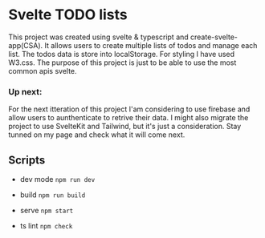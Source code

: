 # Svelte TODO lists

This project was created using svelte & typescript and create-svelte-app(CSA). It allows users to create multiple lists of todos and manage each list. The todos data is store into localStorage.
For styling I have used W3.css. The purpose of this project is just to be able to use the most common apis svelte.

### Up next:

For the next itteration of this project I'am considering to use firebase and allow users to aunthenticate to retrive their data. I might also migrate the project to use SvelteKit and Tailwind, but it's just a consideration. Stay tunned on my page and check what it will come next.

## Scripts

- dev mode
  <code>npm run dev</code>

- build
  <code>npm run build</code>

- serve
  <code>npm start</code>

- ts lint
  <code>npm check</code>
